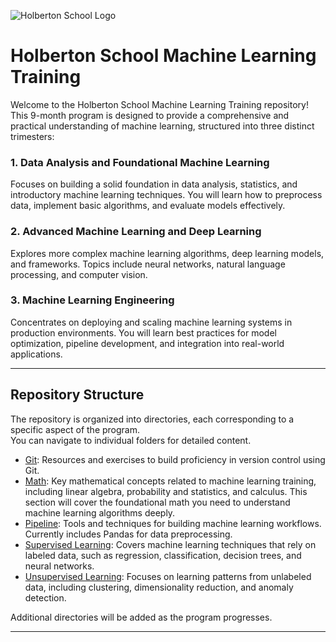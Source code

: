 ![Holberton School Logo](https://cdn.prod.website-files.com/6105315644a26f77912a1ada/63eea844ae4e3022154e2878_Holberton.png)

# Holberton School Machine Learning Training

Welcome to the Holberton School Machine Learning Training repository! This 9-month program is designed to provide a comprehensive and practical understanding of machine learning, structured into three distinct trimesters:

### 1. Data Analysis and Foundational Machine Learning  
Focuses on building a solid foundation in data analysis, statistics, and introductory machine learning techniques. You will learn how to preprocess data, implement basic algorithms, and evaluate models effectively.

### 2. Advanced Machine Learning and Deep Learning  
Explores more complex machine learning algorithms, deep learning models, and frameworks. Topics include neural networks, natural language processing, and computer vision.

### 3. Machine Learning Engineering  
Concentrates on deploying and scaling machine learning systems in production environments. You will learn best practices for model optimization, pipeline development, and integration into real-world applications.

---

## Repository Structure  
The repository is organized into directories, each corresponding to a specific aspect of the program.  
You can navigate to individual folders for detailed content.

- [Git](./git): Resources and exercises to build proficiency in version control using Git.  
- [Math](./math): Key mathematical concepts related to machine learning training, including linear algebra, probability and statistics, and calculus. This section will cover the foundational math you need to understand machine learning algorithms deeply.  
- [Pipeline](./pipeline): Tools and techniques for building machine learning workflows. Currently includes Pandas for data preprocessing.
- [Supervised Learning](./supervised_learning): Covers machine learning techniques that rely on labeled data, such as regression, classification, decision trees, and neural networks.  
- [Unsupervised Learning](./unsupervised_learning): Focuses on learning patterns from unlabeled data, including clustering, dimensionality reduction, and anomaly detection.  


Additional directories will be added as the program progresses.

---